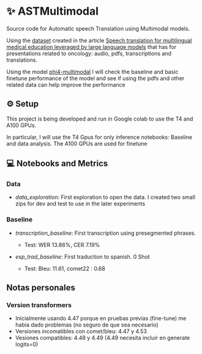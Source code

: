 # ✨  ASTMultimodal

Source code for Automatic speech Translation using Multimodal models. 

Using the [dataset](https://github.com/mllpresearch/ESO-dataset) created in the article [Speech translation for multilingual medical education leveraged by large language models](https://www.sciencedirect.com/science/article/pii/S093336572500082X?via%3Dihub#sec3) that has for presentations related to oncology: audio, pdfs, transcriptions and translations.

Using the model [phi4-multimodal](https://huggingface.co/microsoft/Phi-4-multimodal-instruct) I will check the baseline and basic finetune performance of the model and see if using the pdfs and other related data can help improve the performance

## ⚙️ Setup

This project is being developed and run in Google colab to use the T4 and A100 GPUs.

In particular, I will use the T4 Gpus for only inference notebooks: Baseline and data analysis.
The A100 GPUs are used for finetune


## 💻 Notebooks and Metrics

### Data

- _data_exploration_: First exploration to open the data. I created two small zips for dev and test to use in the later experiments

### Baseline

- _transcription_baseline_: First transcription using presegmented phrases.
    - Test: WER 13.86%, CER 7.19%

- _esp_trad_baseline_: First traduction to spanish. 0 Shot
    - Test: Bleu: 11.61, comet22 : 0.68




## Notas personales

### Version transformers

- Inicialmente usando 4.47 porque en pruebas previas (fine-tune) me habia dado problemas (no seguro de que sea necesario)
- Versiones incomatibles con comet/bleu: 4.47 y 4.53
- Vesiones compatibles: 4.48 y 4.49 (4.49 necesita incluir en generate logits=0)